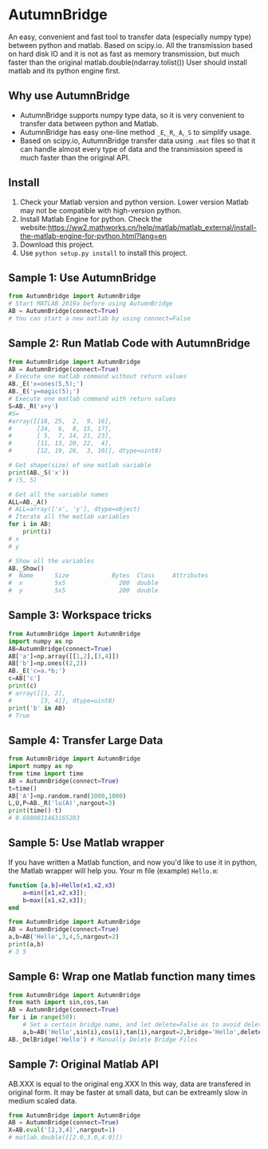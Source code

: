 # AutumnBridge
An easy, convenient and fast tool to transfer data (especially numpy type) between python and matlab.
Based on scipy.io. All the transmission based on hard disk IO and it is not as fast as memory transmission, but much faster than the original matlab.double(ndarray.tolist())
User should install matlab and its python engine first.

## Why use AutumnBridge
* AutumnBridge supports numpy type data, so it is very convenient to transfer data between python and Matlab.
* AutumnBridge has easy one-line method `_E`,`_R`,`_A`,`_S` to simplify usage.
* Based on scipy.io, AutumnBridge transfer data using `.mat` files so that it can handle almost every type of data and the transmission speed is much faster than the original API.

## Install
1. Check your Matlab version and python version. Lower version Matlab may not be compatible with high-version python.
2. Install Matlab Engine for python. Check the website:https://ww2.mathworks.cn/help/matlab/matlab_external/install-the-matlab-engine-for-python.html?lang=en 
3. Download this project.
4. Use `python setup.py install` to install this project.
## Sample 1: Use AutumnBridge
```python
from AutumnBridge import AutumnBridge
# Start MATLAB 2019a before using AutumnBridge
AB = AutumnBridge(connect=True)
# You can start a new matlab by using connect=False
```
## Sample 2: Run Matlab Code with AutumnBridge
```python
from AutumnBridge import AutumnBridge
AB = AutumnBridge(connect=True)
# Execute one matlab command without return values
AB._E('x=ones(5,5);')
AB._E('y=magic(5);')
# Execute one matlab command with return values 
S=AB._R('x+y')
#S=
#array([[18, 25,  2,  9, 16],
#       [24,  6,  8, 15, 17],
#       [ 5,  7, 14, 21, 23],
#       [11, 13, 20, 22,  4],
#       [12, 19, 26,  3, 10]], dtype=uint8)

# Get shape(size) of one matlab variable
print(AB._S('x'))
# (5, 5)

# Get all the variable names
ALL=AB._A()
# ALL=array(['x', 'y'], dtype=object)
# Iterate all the matlab variables
for i in AB:
    print(i)
# x
# y

# Show all the variables
AB._Show()
#  Name      Size            Bytes  Class     Attributes
#  x         5x5               200  double              
#  y         5x5               200  double             
```
## Sample 3: Workspace tricks
```python
from AutumnBridge import AutumnBridge
import numpy as np
AB=AutumnBridge(connect=True)
AB['a']=np.array([[1,2],[3,4]])
AB['b']=np.ones((2,2))
AB._E('c=a.*b;')
c=AB['c']
print(c)
# array([[1, 2],
#        [3, 4]], dtype=uint8)
print('b' in AB)
# True
```
## Sample 4: Transfer Large Data
```python
from AutumnBridge import AutumnBridge
import numpy as np
from time import time
AB = AutumnBridge(connect=True)
t=time()
AB['A']=np.random.rand(1000,1000)
L,U,P=AB._R('lu(A)',nargout=3)
print(time()-t)
# 0.6980011463165283
```
## Sample 5: Use Matlab wrapper
If you have written a Matlab function, and now you'd like to use it in python, the Matlab wrapper will help you.
Your m file (example) `Hello.m`:
```matlab
function [a,b]=Hello(x1,x2,x3)
    a=min([x1,x2,x3]);
    b=max([x1,x2,x3]);
end
```
```python
from AutumnBridge import AutumnBridge
AB = AutumnBridge(connect=True)
a,b=AB('Hello',3,4,5,nargout=2)
print(a,b)
# 3 5
```

## Sample 6: Wrap one Matlab function many times
```python
from AutumnBridge import AutumnBridge
from math import sin,cos,tan
AB = AutumnBridge(connect=True)
for i in range(50):
    # Set a certain bridge name, and let delete=False as to avoid delete bridge files.
    a,b=AB('Hello',sin(i),cos(i),tan(i),nargout=2,bridge='Hello',delete=True)
AB._DelBridge('Hello') # Manually Delete Bridge Files
```
## Sample 7: Original Matlab API
AB.XXX is equal to the original eng.XXX
In this way, data are transfered in original form. It may be faster at small data, but can be extreamly slow in medium scaled data.
```python
from AutumnBridge import AutumnBridge
AB = AutumnBridge(connect=True)
X=AB.eval('[2,3,4]',nargout=1)
# matlab.double([[2.0,3.0,4.0]])
```
